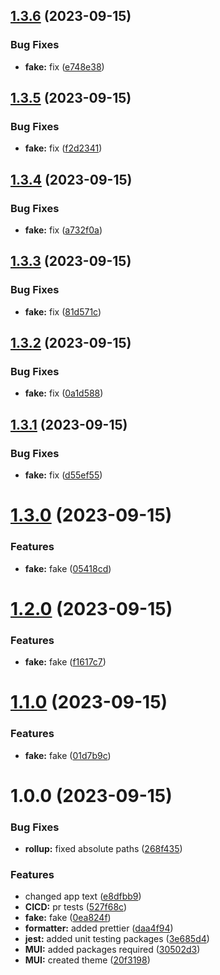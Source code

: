 ## [1.3.6](https://github.com/AlexKarajohn/AlexKarajohn.github.io/compare/v1.3.5...v1.3.6) (2023-09-15)


### Bug Fixes

* **fake:** fix ([e748e38](https://github.com/AlexKarajohn/AlexKarajohn.github.io/commit/e748e38f90d4c481e0754830da0aaf16eb467864))

## [1.3.5](https://github.com/AlexKarajohn/AlexKarajohn.github.io/compare/v1.3.4...v1.3.5) (2023-09-15)


### Bug Fixes

* **fake:** fix ([f2d2341](https://github.com/AlexKarajohn/AlexKarajohn.github.io/commit/f2d23411dd44c3b07eeed935bc6fe2ebcb2b3cda))

## [1.3.4](https://github.com/AlexKarajohn/AlexKarajohn.github.io/compare/v1.3.3...v1.3.4) (2023-09-15)


### Bug Fixes

* **fake:** fix ([a732f0a](https://github.com/AlexKarajohn/AlexKarajohn.github.io/commit/a732f0a7afcbfa338b0a516384c28840a35fa60b))

## [1.3.3](https://github.com/AlexKarajohn/AlexKarajohn.github.io/compare/v1.3.2...v1.3.3) (2023-09-15)


### Bug Fixes

* **fake:** fix ([81d571c](https://github.com/AlexKarajohn/AlexKarajohn.github.io/commit/81d571cfc6fb51dfd0314608a7c0827676cab3f9))

## [1.3.2](https://github.com/AlexKarajohn/AlexKarajohn.github.io/compare/v1.3.1...v1.3.2) (2023-09-15)


### Bug Fixes

* **fake:** fix ([0a1d588](https://github.com/AlexKarajohn/AlexKarajohn.github.io/commit/0a1d58875f65d2c988fe9372357f2a1c517b1146))

## [1.3.1](https://github.com/AlexKarajohn/AlexKarajohn.github.io/compare/v1.3.0...v1.3.1) (2023-09-15)


### Bug Fixes

* **fake:** fix ([d55ef55](https://github.com/AlexKarajohn/AlexKarajohn.github.io/commit/d55ef55196194a2ef54856596c99ce4de0ac94de))

# [1.3.0](https://github.com/AlexKarajohn/AlexKarajohn.github.io/compare/v1.2.0...v1.3.0) (2023-09-15)


### Features

* **fake:** fake ([05418cd](https://github.com/AlexKarajohn/AlexKarajohn.github.io/commit/05418cdd3a704c39414ec3cbd51dcd144c364236))

# [1.2.0](https://github.com/AlexKarajohn/AlexKarajohn.github.io/compare/v1.1.0...v1.2.0) (2023-09-15)


### Features

* **fake:** fake ([f1617c7](https://github.com/AlexKarajohn/AlexKarajohn.github.io/commit/f1617c7fa98dcfef04750f30af57accedcb8f27f))

# [1.1.0](https://github.com/AlexKarajohn/AlexKarajohn.github.io/compare/v1.0.0...v1.1.0) (2023-09-15)


### Features

* **fake:** fake ([01d7b9c](https://github.com/AlexKarajohn/AlexKarajohn.github.io/commit/01d7b9c64a74aa2a2f456b358d25a70901b63e9c))

# 1.0.0 (2023-09-15)


### Bug Fixes

* **rollup:** fixed absolute paths ([268f435](https://github.com/AlexKarajohn/AlexKarajohn.github.io/commit/268f43586fcb6bee9bd8e9c6c2f2519b1fe067ac))


### Features

* changed app text ([e8dfbb9](https://github.com/AlexKarajohn/AlexKarajohn.github.io/commit/e8dfbb97a0aa23a01dac12b9f5969a7c58fba4a6))
* **CICD:** pr tests ([527f68c](https://github.com/AlexKarajohn/AlexKarajohn.github.io/commit/527f68c424a3e66f514c87566a1ddb600063113a))
* **fake:** fake ([0ea824f](https://github.com/AlexKarajohn/AlexKarajohn.github.io/commit/0ea824f51f53b7b976f9628cc0403f485507f218))
* **formatter:** added prettier ([daa4f94](https://github.com/AlexKarajohn/AlexKarajohn.github.io/commit/daa4f94838000b1281fdbdac1db01e49c5879f33))
* **jest:** added unit testing packages ([3e685d4](https://github.com/AlexKarajohn/AlexKarajohn.github.io/commit/3e685d463837395b9b9c37d3093240e457b91d89))
* **MUI:** added packages required ([30502d3](https://github.com/AlexKarajohn/AlexKarajohn.github.io/commit/30502d3aba744aea57a3c6502b67f7a070208794))
* **MUI:** created theme ([20f3198](https://github.com/AlexKarajohn/AlexKarajohn.github.io/commit/20f3198a1d613680dbf57024a6b2211220199cad))
